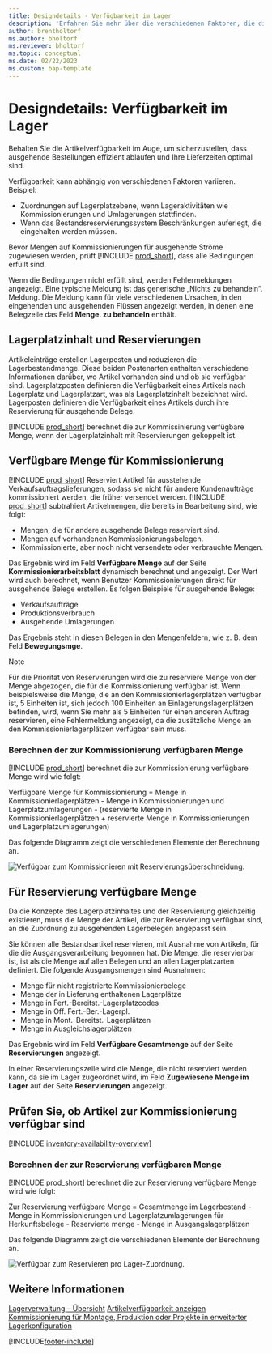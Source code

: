 ```yaml
---
title: Designdetails - Verfügbarkeit im Lager
description: 'Erfahren Sie mehr über die verschiedenen Faktoren, die die Artikelverfügbarkeit in Ihrem Lager beeinflussen.'
author: brentholtorf
ms.author: bholtorf
ms.reviewer: bholtorf
ms.topic: conceptual
ms.date: 02/22/2023
ms.custom: bap-template
---
```

# <a name="design-details-availability-in-the-warehouse"></a>Designdetails: Verfügbarkeit im Lager

Behalten Sie die Artikelverfügbarkeit im Auge, um sicherzustellen, dass ausgehende Bestellungen effizient ablaufen und Ihre Lieferzeiten optimal sind.  

Verfügbarkeit kann abhängig von verschiedenen Faktoren variieren. Beispiel:

* Zuordnungen auf Lagerplatzebene, wenn Lageraktivitäten wie Kommissionierungen und Umlagerungen stattfinden.
* Wenn das Bestandsreservierungssystem Beschränkungen auferlegt, die eingehalten werden müssen.

Bevor Mengen auf Kommissionierungen für ausgehende Ströme zugewiesen werden, prüft [!INCLUDE [prod_short](includes/prod_short.md)], dass alle Bedingungen erfüllt sind.

Wenn die Bedingungen nicht erfüllt sind, werden Fehlermeldungen angezeigt. Eine typische Meldung ist das generische „Nichts zu behandeln“. Meldung. Die Meldung kann für viele verschiedenen Ursachen, in den eingehenden und ausgehenden Flüssen angezeigt werden, in denen eine Belegzeile das Feld **Menge. zu behandeln** enthält.

## <a name="bin-content-and-reservations"></a>Lagerplatzinhalt und Reservierungen

Artikeleinträge erstellen Lagerposten und reduzieren die Lagerbestandmenge. Diese beiden Postenarten enthalten verschiedene Informationen darüber, wo Artikel vorhanden sind und ob sie verfügbar sind. Lagerplatzposten definieren die Verfügbarkeit eines Artikels nach Lagerplatz und Lagerplatzart, was als Lagerplatzinhalt bezeichnet wird. Lagerposten definieren die Verfügbarkeit eines Artikels durch ihre Reservierung für ausgehende Belege.  

[!INCLUDE [prod_short](includes/prod_short.md)] berechnet die zur Kommissinierung verfügbare Menge, wenn der Lagerplatzinhalt mit Reservierungen gekoppelt ist.  

## <a name="quantity-available-to-pick"></a>Verfügbare Menge für Kommissionierung

[!INCLUDE [prod_short](includes/prod_short.md)] Reserviert Artikel für ausstehende Verkaufsauftragslieferungen, sodass sie nicht für andere Kundenaufträge kommissioniert werden, die früher versendet werden. [!INCLUDE [prod_short](includes/prod_short.md)] subtrahiert Artikelmengen, die bereits in Bearbeitung sind, wie folgt:

* Mengen, die für andere ausgehende Belege reserviert sind.
* Mengen auf vorhandenen Kommissionierungsbelegen.
* Kommissionierte, aber noch nicht versendete oder verbrauchte Mengen.  

Das Ergebnis wird im Feld **Verfügbare Menge** auf der Seite **Kommissionierarbeitsblatt** dynamisch berechnet und angezeigt. Der Wert wird auch berechnet, wenn Benutzer Kommissionierungen direkt für ausgehende Belege erstellen. Es folgen Beispiele für ausgehende Belege:

* Verkaufsaufträge
* Produktionsverbrauch
* Ausgehende Umlagerungen

Das Ergebnis steht in diesen Belegen in den Mengenfeldern, wie z. B. dem Feld **Bewegungsmge**.  

> [!NOTE]  
> Für die Priorität von Reservierungen wird die zu reserviere Menge von der Menge abgezogen, die für die Kommissionierung verfügbar ist. Wenn beispielsweise die Menge, die an den Kommissionierlagerplätzen verfügbar ist, 5 Einheiten ist, sich jedoch 100 Einheiten an Einlagerungslagerplätzen befinden, wird, wenn Sie mehr als 5 Einheiten für einen anderen Auftrag reservieren, eine Fehlermeldung angezeigt, da die zusätzliche Menge an den Kommissionierlagerplätzen verfügbar sein muss.  

### <a name="calculating-the-quantity-available-to-pick"></a>Berechnen der zur Kommissionierung verfügbaren Menge

[!INCLUDE [prod_short](includes/prod_short.md)] berechnet die zur Kommissionierung verfügbare Menge wird wie folgt:  

Verfügbare Menge für Kommissionierung = Menge in Kommissionierlagerplätzen - Menge in Kommissionierungen und Lagerplatzumlagerungen - (reservierte Menge in Kommissionierlagerplätzen + reservierte Menge in Kommissionierungen und Lagerplatzumlagerungen)  

Das folgende Diagramm zeigt die verschiedenen Elemente der Berechnung an.  

![Verfügbar zum Kommissionieren mit Reservierungsüberschneidung.](media/design_details_warehouse_management_availability_2.png "Verfügbar zur Entnahme mit Reservierungsüberschneidung")  

## <a name="quantity-available-to-reserve"></a>Für Reservierung verfügbare Menge

Da die Konzepte des Lagerplatzinhaltes und der Reservierung gleichzeitig existieren, muss die Menge der Artikel, die zur Reservierung verfügbar sind, an die Zuordnung zu ausgehenden Lagerbelegen angepasst sein.  

Sie können alle Bestandsartikel reservieren, mit Ausnahme von Artikeln, für die die Ausgangsverarbeitung begonnen hat. Die Menge, die reservierbar ist, ist als die Menge auf allen Belegen und an allen Lagerplatzarten definiert. Die folgende Ausgangsmengen sind Ausnahmen:  

* Menge für nicht registrierte Kommissionierbelege  
* Menge der in Lieferung enthaltenen Lagerplätze  
* Menge in Fert.-Bereitst.-Lagerplatzcodes  
* Menge in Off. Fert.-Ber.-Lagerpl.  
* Menge in Mont.-Bereitst.-Lagerplätzen  
* Menge in Ausgleichslagerplätzen  

Das Ergebnis wird im Feld **Verfügbare Gesamtmenge** auf der Seite **Reservierungen** angezeigt.  

In einer Reservierungszeile wird die Menge, die nicht reserviert werden kann, da sie im Lager zugeordnet wird, im Feld **Zugewiesene Menge im Lager** auf der Seite **Reservierungen** angezeigt.  

## <a name="check-whether-items-are-available-for-picking"></a>Prüfen Sie, ob Artikel zur Kommissionierung verfügbar sind

[!INCLUDE [inventory-availability-overview](includes/inventory-availability-overview.md)]

### <a name="calculating-the-quantity-available-to-reserve"></a>Berechnen der zur Reservierung verfügbaren Menge

[!INCLUDE [prod_short](includes/prod_short.md)] berechnet die zur Reservierung verfügbare Menge wird wie folgt:  

Zur Reservierung verfügbare Menge = Gesamtmenge im Lagerbestand - Menge in Kommissionierungen und Lagerplatzumlagerungen für Herkunftsbelege - Reservierte menge - Menge in Ausgangslagerplätzen  

Das folgende Diagramm zeigt die verschiedenen Elemente der Berechnung an.  

![Verfügbar zum Reservieren pro Lager-Zuordnung.](media/design_details_warehouse_management_availability_3.png "Verfügbar, um pro Lagerzuordnung zu reservieren")  

## <a name="see-also"></a>Weitere Informationen

[Lagerverwaltung – Übersicht](design-details-warehouse-management.md)
[Artikelverfügbarkeit anzeigen](inventory-how-availability-overview.md)
[Kommissionierung für Montage, Produktion oder Projekte in erweiterter Lagerkonfiguration](warehouse-how-to-pick-for-internal-operations-in-advanced-warehousing.md)

[!INCLUDE[footer-include](includes/footer-banner.md)]
